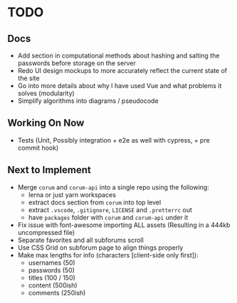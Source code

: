 # TODO

## Docs

* Add section in computational methods about hashing and salting the passwords
  before storage on the server
* Redo UI design mockups to more accurately reflect the current state of the
  site
* Go into more details about why I have used Vue and what problems it solves
  (modularity)
* Simplify algorithms into diagrams / pseudocode

## Working On Now

* Tests (Unit, Possibly integration + e2e as well with cypress, + pre commit
  hook)

## Next to Implement

* Merge `corum` and `corum-api` into a single repo using the following:
  * lerna or just yarn workspaces
  * extract docs section from `corum` into top level
  * extract `.vscode`, `.gitignore`, `LICENSE` and `.pretterrc` out
  * have `packages` folder with `corum` and `corum-api` under it
* Fix issue with font-awesome importing ALL assets (Resulting in a 444kb
  uncompressed file)
* Separate favorites and all subforums scroll
* Use CSS Grid on subforum page to align things properly
* Make max lengths for info (characters [client-side only first]):
  * usernames (50)
  * passwords (50)
  * titles (100 / 150)
  * content (500ish)
  * comments (250ish)
